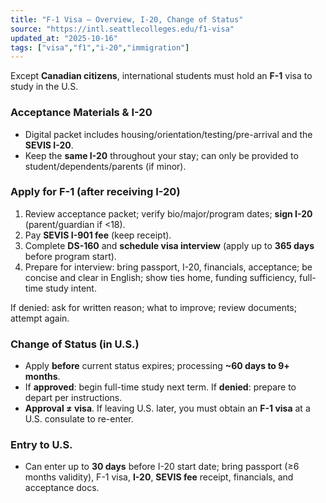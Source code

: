 ```yaml
---
title: "F-1 Visa — Overview, I-20, Change of Status"
source: "https://intl.seattlecolleges.edu/f1-visa"
updated_at: "2025-10-16"
tags: ["visa","f1","i-20","immigration"]
---
```


Except **Canadian citizens**, international students must hold an **F-1** visa to study in the U.S.

### Acceptance Materials & I-20
- Digital packet includes housing/orientation/testing/pre-arrival and the **SEVIS I-20**.  
- Keep the **same I-20** throughout your stay; can only be provided to student/dependents/parents (if minor).

### Apply for F-1 (after receiving I-20)
1) Review acceptance packet; verify bio/major/program dates; **sign I-20** (parent/guardian if <18).  
2) Pay **SEVIS I-901 fee** (keep receipt).  
3) Complete **DS-160** and **schedule visa interview** (apply up to **365 days** before program start).  
4) Prepare for interview: bring passport, I-20, financials, acceptance; be concise and clear in English; show ties home, funding sufficiency, full-time study intent.

If denied: ask for written reason; what to improve; review documents; attempt again.

### Change of Status (in U.S.)
- Apply **before** current status expires; processing **~60 days to 9+ months**.  
- If **approved**: begin full-time study next term. If **denied**: prepare to depart per instructions.  
- **Approval ≠ visa**. If leaving U.S. later, you must obtain an **F-1 visa** at a U.S. consulate to re-enter.

### Entry to U.S.
- Can enter up to **30 days** before I-20 start date; bring passport (≥6 months validity), F-1 visa, **I-20**, **SEVIS fee** receipt, financials, and acceptance docs.
